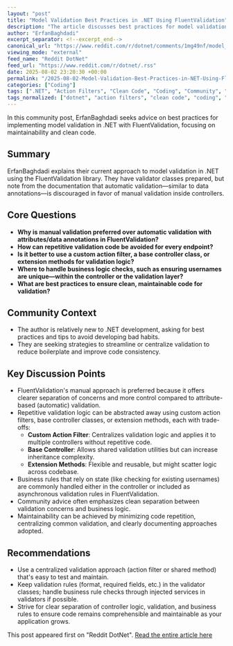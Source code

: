 ```yaml
---
layout: "post"
title: "Model Validation Best Practices in .NET Using FluentValidation"
description: "The article discusses best practices for model validation in .NET, specifically using FluentValidation. The author inquires about the pros and cons of automatic versus manual validation, where to handle duplicate user checks, and implementation strategies such as action filters, base controllers, or extension methods for cleaner, maintainable code."
author: "ErfanBaghdadi"
excerpt_separator: <!--excerpt_end-->
canonical_url: "https://www.reddit.com/r/dotnet/comments/1mg49nf/model_validation_best_practices/"
viewing_mode: "external"
feed_name: "Reddit DotNet"
feed_url: "https://www.reddit.com/r/dotnet/.rss"
date: 2025-08-02 23:20:30 +00:00
permalink: "/2025-08-02-Model-Validation-Best-Practices-in-NET-Using-FluentValidation.html"
categories: ["Coding"]
tags: [".NET", "Action Filters", "Clean Code", "Coding", "Community", "Controller Design", "Custom Validators", "Data Annotations", "Extension Methods", "FluentValidation", "Maintainability", "Model Validation", "Validation Best Practices"]
tags_normalized: ["dotnet", "action filters", "clean code", "coding", "community", "controller design", "custom validators", "data annotations", "extension methods", "fluentvalidation", "maintainability", "model validation", "validation best practices"]
---
```


In this community post, ErfanBaghdadi seeks advice on best practices for implementing model validation in .NET with FluentValidation, focusing on maintainability and clean code.<!--excerpt_end-->

## Summary

ErfanBaghdadi explains their current approach to model validation in .NET using the FluentValidation library. They have validator classes prepared, but note from the documentation that automatic validation—similar to data annotations—is discouraged in favor of manual validation inside controllers.

## Core Questions

- **Why is manual validation preferred over automatic validation with attributes/data annotations in FluentValidation?**
- **How can repetitive validation code be avoided for every endpoint?**
- **Is it better to use a custom action filter, a base controller class, or extension methods for validation logic?**
- **Where to handle business logic checks, such as ensuring usernames are unique—within the controller or the validation layer?**
- **What are best practices to ensure clean, maintainable code for validation?**

## Community Context

- The author is relatively new to .NET development, asking for best practices and tips to avoid developing bad habits.
- They are seeking strategies to streamline or centralize validation to reduce boilerplate and improve code consistency.

## Key Discussion Points

- FluentValidation's manual approach is preferred because it offers clearer separation of concerns and more control compared to attribute-based (automatic) validation.
- Repetitive validation logic can be abstracted away using custom action filters, base controller classes, or extension methods, each with trade-offs:
  - **Custom Action Filter**: Centralizes validation logic and applies it to multiple controllers without repetitive code.
  - **Base Controller**: Allows shared validation utilities but can increase inheritance complexity.
  - **Extension Methods**: Flexible and reusable, but might scatter logic across codebase.
- Business rules that rely on state (like checking for existing usernames) are commonly handled either in the controller or included as asynchronous validation rules in FluentValidation.
- Community advice often emphasizes clean separation between validation concerns and business logic.
- Maintainability can be achieved by minimizing code repetition, centralizing common validation, and clearly documenting approaches adopted.

## Recommendations

- Use a centralized validation approach (action filter or shared method) that's easy to test and maintain.
- Keep validation rules (format, required fields, etc.) in the validator classes; handle business rule checks through injected services in validators if possible.
- Strive for clear separation of controller logic, validation, and business rules to ensure code remains comprehensible and maintainable as your application grows.

This post appeared first on "Reddit DotNet". [Read the entire article here](https://www.reddit.com/r/dotnet/comments/1mg49nf/model_validation_best_practices/)
